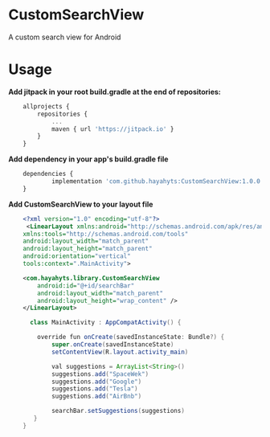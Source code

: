 # CustomSearchView
A custom search view for Android 

# Usage
**Add jitpack in your root build.gradle at the end of repositories:**
```javascript
	allprojects {
		repositories {
			...
			maven { url 'https://jitpack.io' }
		}
	}
```

**Add dependency in your app's build.gradle file**
```javascript
	dependencies {
	        implementation 'com.github.hayahyts:CustomSearchView:1.0.0'
	}
```

**Add CustomSearchView to your layout file**
```xml
    <?xml version="1.0" encoding="utf-8"?>
     <LinearLayout xmlns:android="http://schemas.android.com/apk/res/android"
    xmlns:tools="http://schemas.android.com/tools"
    android:layout_width="match_parent"
    android:layout_height="match_parent"
    android:orientation="vertical"
    tools:context=".MainActivity">

    <com.hayahyts.library.CustomSearchView
        android:id="@+id/searchBar"
        android:layout_width="match_parent"
        android:layout_height="wrap_content" />
    </LinearLayout>
```

```java
      class MainActivity : AppCompatActivity() {

        override fun onCreate(savedInstanceState: Bundle?) {
            super.onCreate(savedInstanceState)
            setContentView(R.layout.activity_main)

            val suggestions = ArrayList<String>()
            suggestions.add("SpaceWek")
            suggestions.add("Google")
            suggestions.add("Tesla")
            suggestions.add("AirBnb")

            searchBar.setSuggestions(suggestions)
       }
    }
```

